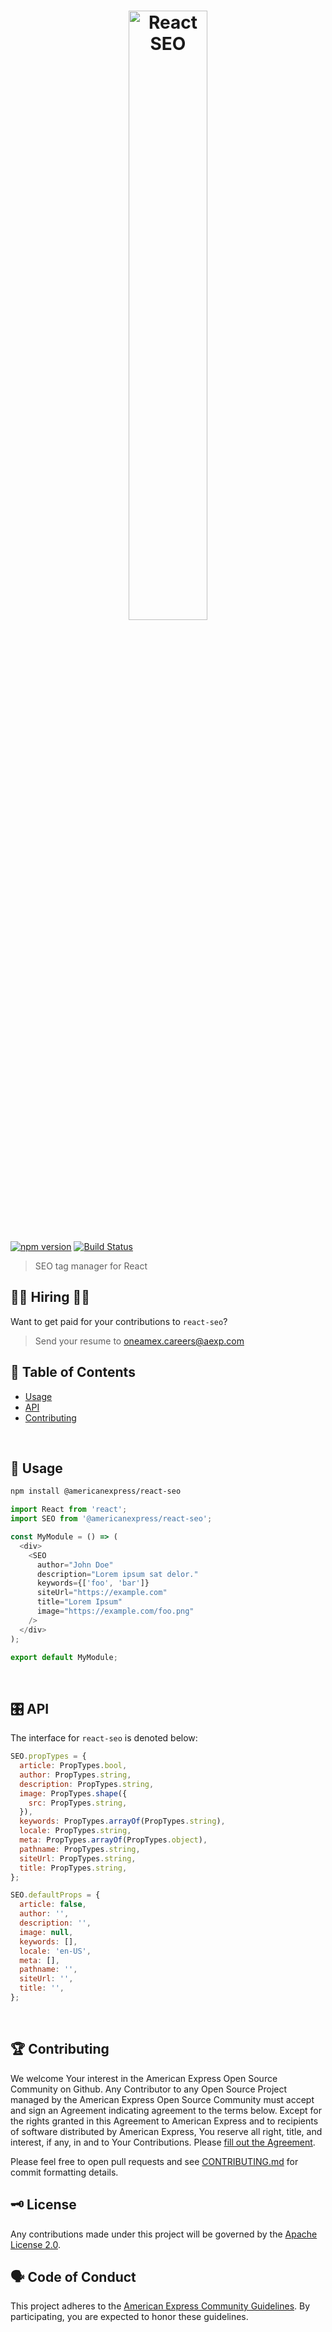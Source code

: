 <h1 align="center">
  <img src='https://github.com/americanexpress/react-seo/raw/master/react-seo.png' alt="React SEO" width='50%'/>
</h1>

[![npm version](https://badge.fury.io/js/%40americanexpress%2Freact-seo.svg)](https://badge.fury.io/js/%40americanexpress%2Freact-seo)
[![Build Status](https://travis-ci.org/americanexpress/react-seo.svg?branch=master)](https://travis-ci.org/americanexpress/react-seo)

> SEO tag manager for React

## 👩‍💻 Hiring 👨‍💻

Want to get paid for your contributions to `react-seo`?
> Send your resume to oneamex.careers@aexp.com

## 📖 Table of Contents

* [Usage](#Usage)
* [API](#API)
* [Contributing](#Contributing)

<br />

## 🤹‍ Usage

```bash
npm install @americanexpress/react-seo
```
```javascript
import React from 'react';
import SEO from '@americanexpress/react-seo';

const MyModule = () => (
  <div>
    <SEO
      author="John Doe"
      description="Lorem ipsum sat delor."
      keywords={['foo', 'bar']}
      siteUrl="https://example.com"
      title="Lorem Ipsum"
      image="https://example.com/foo.png"
    />
  </div>
);

export default MyModule;
```
<br />

## 🎛️ API

The interface for `react-seo` is denoted below:

```javascript
SEO.propTypes = {
  article: PropTypes.bool,
  author: PropTypes.string,
  description: PropTypes.string,
  image: PropTypes.shape({
    src: PropTypes.string,
  }),
  keywords: PropTypes.arrayOf(PropTypes.string),
  locale: PropTypes.string,
  meta: PropTypes.arrayOf(PropTypes.object),
  pathname: PropTypes.string,
  siteUrl: PropTypes.string,
  title: PropTypes.string,
};

SEO.defaultProps = {
  article: false,
  author: '',
  description: '',
  image: null,
  keywords: [],
  locale: 'en-US',
  meta: [],
  pathname: '',
  siteUrl: '',
  title: '',
};
```

<br />

## 🏆 Contributing

We welcome Your interest in the American Express Open Source Community on Github.
Any Contributor to any Open Source Project managed by the American Express Open
Source Community must accept and sign an Agreement indicating agreement to the
terms below. Except for the rights granted in this Agreement to American Express
and to recipients of software distributed by American Express, You reserve all
right, title, and interest, if any, in and to Your Contributions. Please [fill
out the Agreement](https://cla-assistant.io/americanexpress/react-seo).

Please feel free to open pull requests and see [CONTRIBUTING.md](./CONTRIBUTING.md) for commit formatting details.

## 🗝️ License

Any contributions made under this project will be governed by the [Apache License
2.0](https://github.com/americanexpress/react-seo/blob/master/LICENSE.txt).

## 🗣️ Code of Conduct

This project adheres to the [American Express Community Guidelines](https://github.com/americanexpress/react-seo/wiki/Code-of-Conduct).
By participating, you are expected to honor these guidelines.
